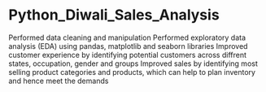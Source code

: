 # Python_Diwali_Sales_Analysis

Performed data cleaning and manipulation
Performed exploratory data analysis (EDA) using pandas, matplotlib and seaborn libraries
Improved customer experience by identifying potential customers across diffrent states, occupation, gender and groups
Improved sales by identifying most selling product categories and products, which can help to plan inventory and hence meet the demands
